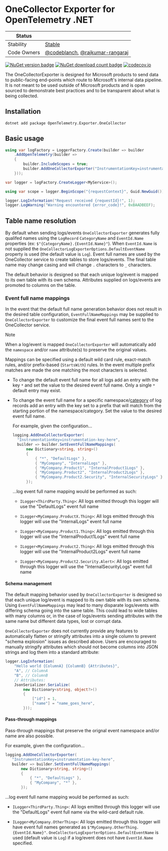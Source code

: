 # OneCollector Exporter for OpenTelemetry .NET

| Status        |           |
| ------------- |-----------|
| Stability     |  [Stable](../../README.md#stable)|
| Code Owners   |  [@codeblanch](https://github.com/codeblanch), [@rajkumar-rangaraj](https://github.com/rajkumar-rangaraj/)|

[![NuGet version badge](https://img.shields.io/nuget/v/OpenTelemetry.Exporter.OneCollector)](https://www.nuget.org/packages/OpenTelemetry.Exporter.OneCollector)
[![NuGet download count badge](https://img.shields.io/nuget/dt/OpenTelemetry.Exporter.OneCollector)](https://www.nuget.org/packages/OpenTelemetry.Exporter.OneCollector)
[![codecov.io](https://codecov.io/gh/open-telemetry/opentelemetry-dotnet-contrib/branch/main/graphs/badge.svg?flag=unittests-Exporter.OneCollector)](https://app.codecov.io/gh/open-telemetry/opentelemetry-dotnet-contrib?flags[0]=unittests-Exporter.OneCollector)

The OneCollectorExporter is designed for Microsoft products to send data to
public-facing end-points which route to Microsoft's internal data pipeline. It
is not meant to be used outside of Microsoft products and is open sourced to
demonstrate best practices and to be transparent about what is being collected.

## Installation

```shell
dotnet add package OpenTelemetry.Exporter.OneCollector
```

## Basic usage

```csharp
using var logFactory = LoggerFactory.Create(builder => builder
    .AddOpenTelemetry(builder =>
    {
        builder.IncludeScopes = true;
        builder.AddOneCollectorExporter("InstrumentationKey=instrumentation-key-here");
    }));

var logger = logFactory.CreateLogger<MyService>();

using var scope = logger.BeginScope("{requestContext}", Guid.NewGuid());

logger.LogInformation("Request received {requestId}!", 1);
logger.LogWarning("Warning encountered {error_code}!", 0xBAADBEEF);
```

## Table name resolution

By default when sending logs/events `OneCollectorExporter` generates fully
qualifed names using the `LogRecord` `CategoryName` and `EventId.Name`
properties (ex: `$"{CategoryName}.{EventId.Name}"`). When `EventId.Name` is not
supplied the `OneCollectorLogExporterOptions.DefaultEventName` property is used
(the default value is `Log`). Event full names are used by the OneCollector
service to create tables to store logs/events. The final table name may change
casing and will change `.` characters to `_` characters.

The default behavior is designed so that each unique log/event is mapped to its
own table with its own schema. Attributes supplied on logs/events are promoted
to columns on the table.

### Event full name mappings

In the event that the default full name generation behavior does not result in
the desired table configuration, `EventFullNameMappings` may be supplied to
`OneCollectorExporter` to customize the final event full names sent to the
OneCollector service.

> [!NOTE]
> When a log/event is mapped `OneCollectorExporter` will automatically add the
> `namespace` and/or `name` attribute(s) to preserve the original values.

Mappings can be specified using a default wild card rule, exact-match rules,
and/or prefix-based (`StartsWith`) rules. In the event multiple prefix matches
are made the one matching the most characters is selected.

* To change the default event full name for all logs add an entry with the key
  `*` and set the value to the desired event full name. Only a single `*`
  default entry may exist.

* To change the event full name for a specific
  namespace/[category](https://docs.microsoft.com/dotnet/core/extensions/logging#log-category)
  of log records add an entry with the key set to a prefix that will match from
  the starting portion of the namespace/category. Set the value to the desired
  event full name.

  For example, given the configuration...

  ```csharp
  logging.AddOneCollectorExporter(
    "InstrumentationKey=instrumentation-key-here",
    builder => builder.SetEventFullNameMappings(
        new Dictionary<string, string>()
        {
            { "*", "DefaultLogs" },
            { "MyCompany", "InternalLogs" },
            { "MyCompany.Product1", "InternalProduct1Logs" },
            { "MyCompany.Product2", "InternalProduct2Logs" },
            { "MyCompany.Product2.Security", "InternalSecurityLogs" },
        });
  ```

  ...log event full name mapping would be performed as such:

  * `ILogger<ThirdParty.Thing>`: All logs emitted through this logger will use
    the "DefaultLogs" event full name

  * `ILogger<MyCompany.ProductX.Thing>`: All logs emitted through this logger
    will use the "InternalLogs" event full name

  * `ILogger<MyCompany.Product1.Thing>`: All logs emitted through this logger
    will use the "InternalProduct1Logs" event full name

  * `ILogger<MyCompany.Product2.Thing>`: All logs emitted through this logger
    will use the "InternalProduct2Logs" event full name

  * `ILogger<MyCompany.Product2.Security.Alert>`: All logs emitted through this
    logger will use the "InternalSecurityLogs" event full name

#### Schema management

The default mapping behavior used by `OneCollectorExporter` is designed so that
each unique log/event is mapped to its own table with its own schema. Using
`EventFullNameMappings` may lead to many disparate logs/events with differing
schema going into the same table. This could lead to wide tables with many
columns or, in the case of logs/events sending attributes with the same name but
different data types, lost or corrupt data.

`OneCollectorExporter` does not currently provide any features to automatically
flatten or stringify attributes into a single column to prevent "schema
explosion" issues as described above. Users are encouraged to manually stringify
attributes which should not become columns into JSON strings and log them into a
standard attribute:

```csharp
logger.LogInformation(
    "Hello world {ColumnA} {ColumnB} {Attributes}",
    "A", // ColumnA
    "B", // ColumnB
    // Attributes:
    JsonSerializer.Serialize(
        new Dictionary<string, object?>()
        {
            ["id"] = 1,
            ["name"] = "name_goes_here",
        }));
```

#### Pass-through mappings

Pass-through mappings that preserve the orignal event namespace and/or name are
also possible.

For example, given the configuration...

```csharp
logging.AddOneCollectorExporter(
   "InstrumentationKey=instrumentation-key-here",
   builder => builder.SetEventFullNameMappings(
       new Dictionary<string, string>()
       {
           { "*", "DefaultLogs" },
           { "MyCompany", "*" },
       });
```

...log event full name mapping would be performed as such:

* `ILogger<ThirdParty.Thing>`: All logs emitted through this logger will use
  the "DefaultLogs" event full name via the wild-card default rule.

* `ILogger<MyCompany.OtherThing>`: All logs emitted through this logger will
  have event full names generated as `$"MyCompany.OtherThing.{EventId.Name}"`.
  `OneCollectorLogExporterOptions.DefaultEventName` is used (default value is
  `Log`) if a log/event does not have `EventId.Name` specified.

